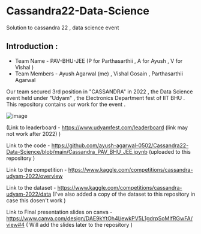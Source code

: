 # Cassandra22-Data-Science
Solution to cassandra 22 , data science event 

## Introduction :

* Team Name - PAV-BHU-JEE (P for Parthasarthii , A for Ayush , V for Vishal ) 
* Team Members - Ayush Agarwal (me) , Vishal Gosain , Parthasarthii Agarwal 

Our team secured 3rd position in "CASSANDRA" in 2022 , the Data Science event held under "Udyam" , the Electronics Department fest of IIT BHU . This repository contains our work for the event .

![image](https://user-images.githubusercontent.com/86561124/163710235-92d35162-01be-4ae1-a44f-8fc7e3d902fc.png)

(Link to leaderboard - https://www.udyamfest.com/leaderboard (link may not work after 2022) )

Link to the code - https://github.com/ayush-agarwal-0502/Cassandra22-Data-Science/blob/main/Cassandra_PAV_BHU_JEE.ipynb (uploaded to this repository )

Link to the competition - https://www.kaggle.com/competitions/cassandra-udyam-2022/overview

Link to the dataset - https://www.kaggle.com/competitions/cassandra-udyam-2022/data (I've also added a copy of the dataset to this repository in case this dosen't work )

Link to Final presentation slides on canva - https://www.canva.com/design/DAE9kYtOh4I/ewkPV5L1gdrpSoMIfRGwFA/view#4 ( Will add the slides later to the repository ) 

